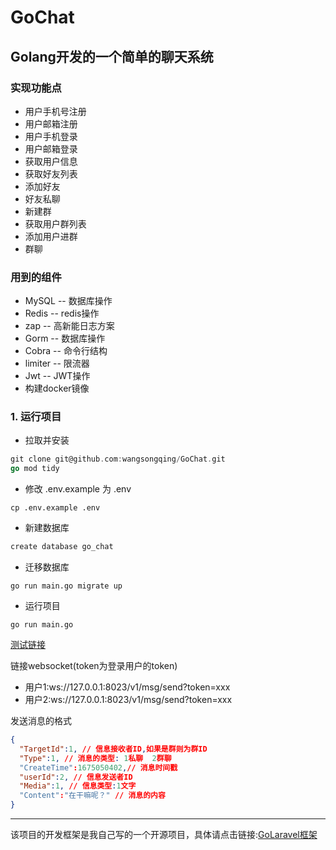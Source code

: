 # GoChat
## Golang开发的一个简单的聊天系统

### 实现功能点
- 用户手机号注册
- 用户邮箱注册
- 用户手机登录
- 用户邮箱登录
- 获取用户信息
- 获取好友列表
- 添加好友
- 好友私聊
- 新建群
- 获取用户群列表
- 添加用户进群
- 群聊


### 用到的组件
- MySQL -- 数据库操作
- Redis -- redis操作
- zap -- 高新能日志方案
- Gorm -- 数据库操作
- Cobra -- 命令行结构
- limiter -- 限流器
- Jwt -- JWT操作
- 构建docker镜像

### 1. 运行项目

- 拉取并安装
```go
git clone git@github.com:wangsongqing/GoChat.git
go mod tidy
```
- 修改 .env.example 为 .env
```azure
cp .env.example .env 
```

- 新建数据库
```go
create database go_chat
```

- 迁移数据库
```azure
go run main.go migrate up
```
- 运行项目
```azure
go run main.go
```

[测试链接](http://www.websocket-test.com/)

链接websocket(token为登录用户的token)
- 用户1:ws://127.0.0.1:8023/v1/msg/send?token=xxx
- 用户2:ws://127.0.0.1:8023/v1/msg/send?token=xxx

发送消息的格式
```json
{
  "TargetId":1, // 信息接收者ID,如果是群则为群ID
  "Type":1, // 消息的类型: 1私聊  2群聊
  "CreateTime":1675050402,// 消息时间戳
  "userId":2, // 信息发送者ID
  "Media":1, // 信息类型:1文字
  "Content":"在干嘛呢？" // 消息的内容
}
```
---

该项目的开发框架是我自己写的一个开源项目，具体请点击链接:[GoLaravel框架](https://github.com/wangsongqing/GoLaravel)


